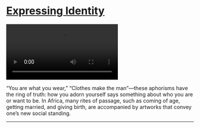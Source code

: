 # [Expressing Identity](http://artsmia.github.io/griot/#/stories/382)

<video src='http://cdn.dx.artsmia.org/videos/AfricanGalleries_ExpressingIdentity_iPad.mp4'></video>

“You are what you wear,” “Clothes make the man”—these aphorisms have the ring of truth: how you adorn yourself says something about who you are or want to be. In Africa, many rites of passage, such as coming of age, getting married, and giving birth, are accompanied by artworks that convey one’s new social standing.

---
